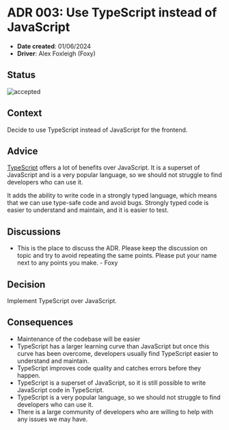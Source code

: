 # ADR 003: Use TypeScript instead of JavaScript

- **Date created**: 01/06/2024
- **Driver**: Alex Foxleigh (Foxy)

## Status

![accepted]

## Context

Decide to use TypeScript instead of JavaScript for the frontend.

## Advice

[TypeScript](https://www.typescriptlang.org/) offers a lot of benefits over
JavaScript. It is a superset of JavaScript and is a very popular language,
so we should not struggle to find developers who can use it.

It adds the ability to write code in a strongly typed language, which means that
we can use type-safe code and avoid bugs. Strongly typed code is easier to understand and maintain, and it is easier to test.

## Discussions

- This is the place to discuss the ADR. Please keep the discussion
  on topic and try to avoid repeating the same points. Please put your name next to
  any points you make. - Foxy

## Decision

Implement TypeScript over JavaScript.

## Consequences

- Maintenance of the codebase will be easier
- TypeScript has a larger learning curve than JavaScript but once this curve has
  been overcome, developers usually find TypeScript easier to understand and maintain.
- TypeScript improves code quality and catches errors before they happen.
- TypeScript is a superset of JavaScript, so it is still possible to write JavaScript
  code in TypeScript.
- TypeScript is a very popular language, so we should not struggle to find developers
  who can use it.
- There is a large community of developers who are willing to help with any issues
  we may have.

[proposed]: https://img.shields.io/badge/Proposed-yellow?style=for-the-badge
[accepted]: https://img.shields.io/badge/Accepted-green?style=for-the-badge
[superceded]: https://img.shields.io/badge/Superceded-orange?style=for-the-badge
[rejected]: https://img.shields.io/badge/Rejected-red?style=for-the-badge
[deprecated]: https://img.shields.io/badge/Deprecated-grey?style=for-the-badge
